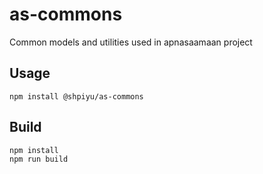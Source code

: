 # as-commons
Common models and utilities used in apnasaamaan project

## Usage
```
npm install @shpiyu/as-commons
```

## Build
```
npm install
npm run build
```